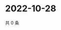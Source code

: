 # 2022-10-28

共 0 条

<!-- BEGIN WEIBO -->
<!-- 最后更新时间 Fri Oct 28 2022 23:18:37 GMT+0800 (China Standard Time) -->

<!-- END WEIBO -->
